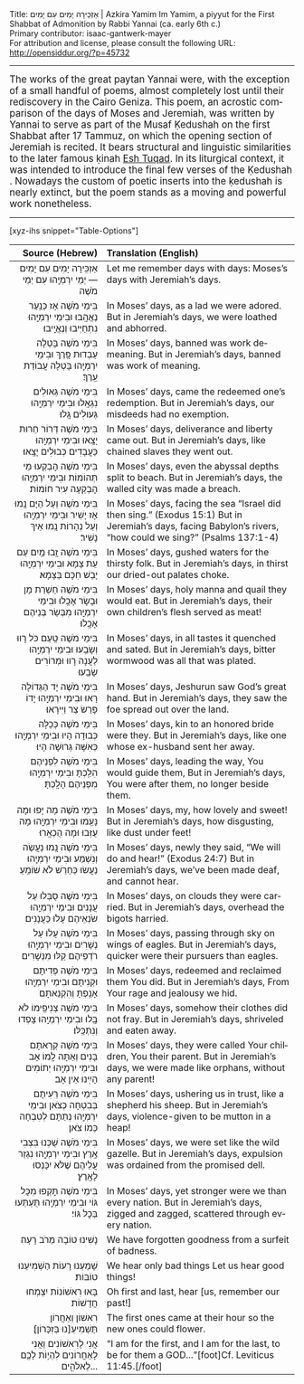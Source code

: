 <html>
<head></head>
<body>
Title: אַזְכִּֽירָה יָמִים עִם יָמִים | Azkira Yamim Im Yamim, a piyyut for the First Shabbat of Admonition by Rabbi Yannai (ca. early 6th c.)<br />
Primary contributor: isaac-gantwerk-mayer<br />
For attribution and license, please consult the following URL: <a href="http://opensiddur.org/?p=45732">http://opensiddur.org/?p=45732</a>
<p />
<hr />

<div class="english" lang="en" style="font-size: 1.2em;">
The works of the great paytan Yannai were, with the exception of a small handful of poems, almost completely lost until their rediscovery in the Cairo Geniza. This poem, an acrostic comparison of the days of Moses and Jeremiah, was written by Yannai to serve as part of the Musaf Ḳedushah on the first Shabbat after 17 Tammuz, on which the opening section of Jeremiah is recited. It bears structural and linguistic similarities to the later famous ḳinah <a href="/?p=11853">Esh Tuqad</a>. In its liturgical context, it was intended to introduce the final few verses of the Ḳedushah . Nowadays the custom of poetic inserts into the ḳedushah is nearly extinct, but the poem stands as a moving and powerful work nonetheless.
</div>

<hr />

[xyz-ihs snippet="Table-Options"]<table style="margin-left: auto; margin-right: auto;" class="draggable">
<thead><tr><th id="x" style="text-align: right;">Source (Hebrew)</th><th style="text-align: left;">Translation (English)</th></tr></thead>
<tbody>
<tr><td style="vertical-align:top;">
<div class="liturgy" lang="he" style="text-align: right;">
אַזְכִּֽירָה יָמִים עִם יָמִים —
יְמֵי יִרְמְיָֽהוּ עִם יְמֵי מֹשֶׁה
</div></td>

<td style="vertical-align:top;">
<div class="english" lang="en" style="text-align: left;">
Let me remember days with days:
Moses’s days with Jeremiah’s days.
</div></td></tr>


<tr><td style="vertical-align:top;">
<div class="liturgy" lang="he" style="text-align: right;">
בִּימֵי מֹשֶׁה
<span class="acrostic">אָ</span>ז כְּנַֽעַר נֶאֱהָֽבוּ
וּבִימֵי יִרְמְיָֽהוּ
נִתְחַיְּיבוּ וְנֶאֱיָֽיבוּ׃
</div></td>

<td style="vertical-align:top;">
<div class="english" lang="en" style="text-align: left;">
In Moses’ days,
<span class="acrostic">a</span>s a lad we were adored.
But in Jeremiah’s days,
we were loathed and abhorred.
</div></td></tr>


<tr><td style="vertical-align:top;">
<div class="liturgy" lang="he" style="text-align: right;">
בִּימֵי מֹשֶׁה
<span class="acrostic">בָּ</span>טְלָה עַבְדוּת פָּֽרֶךְ
וּבִימֵי יִרְמְיָֽהוּ
בָּטְלָה עֲבוֹדַת עֵֽרֶךְ׃
</div></td>

<td style="vertical-align:top;">
<div class="english" lang="en" style="text-align: left;">
In Moses’ days,
<span class="acrostic">b</span>anned was work demeaning.
But in Jeremiah’s days,
banned was work of meaning.
</div></td></tr>


<tr><td style="vertical-align:top;">
<div class="liturgy" lang="he" style="text-align: right;">
בִּימֵי מֹשֶׁה
<span class="acrostic">גְּ</span>אוּלִים נִגְאָֽלוּ
וּבִימֵי יִרְמְיָֽהוּ
גְּעוּלִים גָּֽלוּ׃
</div></td>

<td style="vertical-align:top;">
<div class="english" lang="en" style="text-align: left;">
In Moses’ days,
<span class="acrostic">c</span>ame the redeemed one’s redemption.
But in Jeremiah’s days,
our misdeeds had no exemption.
</div></td></tr>


<tr><td style="vertical-align:top;">
<div class="liturgy" lang="he" style="text-align: right;">
בִּימֵי מֹשֶׁה
<span class="acrostic">דְּ</span>רוֹר חֵרוּת יָצָֽאוּ
וּבִימֵי יִרְמְיָֽהוּ
כַּעֲבָדִים כְּבוּלִים יָצָֽאוּ׃
</div></td>

<td style="vertical-align:top;">
<div class="english" lang="en" style="text-align: left;">
In Moses’ days,
<span class="acrostic">d</span>eliverance and liberty came out.
But in Jeremiah’s days,
like chained slaves they went out.
</div></td></tr>


<tr><td style="vertical-align:top;">
<div class="liturgy" lang="he" style="text-align: right;">
בִּימֵי מֹשֶׁה
<span class="acrostic">הׇ</span>בְקְעוּ מֵי תְּהוֹמוֹת
וּבִימֵי יִרְמְיָֽהוּ
הׇבְקְעָה עִיר חוֹמוֹת׃
</div></td>

<td style="vertical-align:top;">
<div class="english" lang="en" style="text-align: left;">
In Moses’ days,
<span class="acrostic">e</span>ven the abyssal depths split to beach.
But in Jeremiah’s days,
the walled city was made a breach.
</div></td></tr>


<tr><td style="vertical-align:top;">
<div class="liturgy" lang="he" style="text-align: right;">
בִּימֵי מֹשֶׁה
<span class="acrostic">וְ</span>עַל הַיָּם נָֽמוּ אָז יָשִׁיר
וּבִימֵי יִרְמְיָֽהוּ
וְעַל נְהָרוֹת נָֽמוּ אֵיךְ נָשִׁיר׃
</div></td>

<td style="vertical-align:top;">
<div class="english" lang="en" style="text-align: left;">
In Moses’ days,
<span class="acrostic">f</span>acing the sea “Israel did then sing.” <span class="citation">(Exodus 15:1)</span>
But in Jeremiah’s days,
facing Babylon’s rivers, “how could we sing?” <span class="citation">(Psalms 137:1-4)</span>
</div></td></tr>


<tr><td style="vertical-align:top;">
<div class="liturgy" lang="he" style="text-align: right;">
בִּימֵי מֹשֶׁה
<span class="acrostic">זָֽ</span>בוּ מַֽיִם עַם עֵת צָמָא
וּבִימֵי יִרְמְיָֽהוּ
יָבֵשׁ חִכָּם בַּצָּמָא׃
</div></td>

<td style="vertical-align:top;">
<div class="english" lang="en" style="text-align: left;">
In Moses’ days,
<span class="acrostic">g</span>ushed waters for the thirsty folk.
But in Jeremiah’s days,
in thirst our dried-out palates choke.
</div></td></tr>


<tr><td style="vertical-align:top;">
<div class="liturgy" lang="he" style="text-align: right;">
בִּימֵי מֹשֶׁה
<span class="acrostic">חַ</span>שְׁרַת מָן וּבָשָׂר אָכָֽלוּ
וּבִימֵי יִרְמְיָֽהוּ
מִבְּשַׂר בְּנֵיהֶם אָכָֽלוּ׃
</div></td>

<td style="vertical-align:top;">
<div class="english" lang="en" style="text-align: left;">
In Moses’ days,
<span class="acrostic">h</span>oly manna and quail they would eat.
But in Jeremiah’s days,
their own children’s flesh served as meat!
</div></td></tr>


<tr><td style="vertical-align:top;">
<div class="liturgy" lang="he" style="text-align: right;">
בִּימֵי מֹשֶׁה
<span class="acrostic">טַֽ</span>עַם כֹּל רָווּ וְשָׂבֵֽעוּ
וּבִימֵי יִרְמְיָֽהוּ
לַעֲנָה רָווּ וּמְרוֹרִים שָׂבֵֽעוּ׃
</div></td>

<td style="vertical-align:top;">
<div class="english" lang="en" style="text-align: left;">
In Moses’ days,
<span class="acrostic">i</span>n all tastes it quenched and sated.
But in Jeremiah’s days,
bitter wormwood was all that was plated.
</div></td></tr>


<tr><td style="vertical-align:top;">
<div class="liturgy" lang="he" style="text-align: right;">
בִּימֵי מֹשֶׁה
<span class="acrostic">יָ</span>ד הַגְּדוֹלָה רָאוּ
וּבִימֵי יִרְמְיָֽהוּ
יָדוֹ פָּרַשׂ צַר וַיִּירָאוּ׃
</div></td>

<td style="vertical-align:top;">
<div class="english" lang="en" style="text-align: left;">
In Moses’ days,
<span class="acrostic">J</span>eshurun saw God’s great hand.
But in Jeremiah’s days,
they saw the foe spread out over the land.
</div></td></tr>


<tr><td style="vertical-align:top;">
<div class="liturgy" lang="he" style="text-align: right;">
בִּימֵי מֹשֶׁה
<span class="acrostic">כְּ</span>כַלָּה כְּבוּדָה הָיוּ
וּבִימֵי יִרְמְיָֽהוּ
כְּאִשָּׁה גְּרוּשָׁה הָיוּ׃
</div></td>

<td style="vertical-align:top;">
<div class="english" lang="en" style="text-align: left;">
In Moses’ days,
<span class="acrostic">k</span>in to an honored bride were they.
But in Jeremiah’s days,
like one whose ex-husband sent her away.
</div></td></tr>


<tr><td style="vertical-align:top;">
<div class="liturgy" lang="he" style="text-align: right;">
בִּימֵי מֹשֶׁה
<span class="acrostic">לִ</span>פְנֵיהֶם הִלַּֽכְתָּ
וּבִימֵי יִרְמְיָֽהוּ
מִפְּנֵיהֶם הָלָֽכְתָּ׃
</div></td>

<td style="vertical-align:top;">
<div class="english" lang="en" style="text-align: left;">
In Moses’ days,
<span class="acrostic">l</span>eading the way, You would guide them,
But in Jeremiah’s days,
You were after them, no longer beside them.
</div></td></tr>


<tr><td style="vertical-align:top;">
<div class="liturgy" lang="he" style="text-align: right;">
בִּימֵי מֹשֶׁה
<span class="acrostic">מָ</span>ה יָּפוּ וּמָה נָּעֵֽמוּ
וּבִימֵי יִרְמְיָֽהוּ
מָה עֻזְּבוּ וּמָה הֻכְאָֽרוּ׃
</div></td>

<td style="vertical-align:top;">
<div class="english" lang="en" style="text-align: left;">
In Moses’ days,
<span class="acrostic">m</span>y, how lovely and sweet!
But in Jeremiah’s days,
how disgusting, like dust under feet!
</div></td></tr>


<tr><td style="vertical-align:top;">
<div class="liturgy" lang="he" style="text-align: right;">
בִּימֵי מֹשֶׁה
<span class="acrostic">נָֽ</span>מוּ נַעֲשֶׂה וְנִשְׁמַע
וּבִימֵי יִרְמְיָֽהוּ
נַעֲשׂוּ כְּחֵרֵשׁ לֹא שׁוֹמֵֽעַ׃
</div></td>

<td style="vertical-align:top;">
<div class="english" lang="en" style="text-align: left;">
In Moses’ days,
<span class="acrostic">n</span>ewly they said, “We will do and hear!” <span class="citation">(Exodus 24:7)</span>
But in Jeremiah’s days,
we’ve been made deaf, and cannot hear.
</div></td></tr>


<tr><td style="vertical-align:top;">
<div class="liturgy" lang="he" style="text-align: right;">
בִּימֵי מֹשֶׁה
<span class="acrostic">סֻ</span>בְּלוּ עַל עֲנָנִים
וּבִימֵי יִרְמְיָֽהוּ
שֹׂנְאֵיהֶם עָלוּ כַּעֲנָנִים׃
</div></td>

<td style="vertical-align:top;">
<div class="english" lang="en" style="text-align: left;">
In Moses’ days,
<span class="acrostic">o</span>n clouds they were carried.
But in Jeremiah’s days,
overhead the bigots harried.
</div></td></tr>


<tr><td style="vertical-align:top;">
<div class="liturgy" lang="he" style="text-align: right;">
בִּימֵי מֹשֶׁה
<span class="acrostic">עָ</span>לוּ עַל נְשָׁרִים
וּבִימֵי יִרְמְיָֽהוּ
רֹדְפֵיהֶם קַלּוּ מִנְּשָׁרִים׃
</div></td>

<td style="vertical-align:top;">
<div class="english" lang="en" style="text-align: left;">
In Moses’ days,
<span class="acrostic">p</span>assing through sky on wings of eagles.
But in Jeremiah’s days,
<span class="acrostic">q</span>uicker were their pursuers than eagles.
</div></td></tr>


<tr><td style="vertical-align:top;">
<div class="liturgy" lang="he" style="text-align: right;">
בִּימֵי מֹשֶׁה
<span class="acrostic">פְּ</span>דִיתָם וּקְנִיתָם
וּבִימֵי יִרְמְיָֽהוּ
אָנַֽפְתָּ וְהִקְנֵאתָם׃
</div></td>

<td style="vertical-align:top;">
<div class="english" lang="en" style="text-align: left;">
In Moses’ days,
<span class="acrostic">r</span>edeemed and reclaimed them You did.
But in Jeremiah’s days,
From Your rage and jealousy we hid.
</div></td></tr>


<tr><td style="vertical-align:top;">
<div class="liturgy" lang="he" style="text-align: right;">
בִּימֵי מֹשֶׁה
<span class="acrostic">צְ</span>נִיפֵֽימוֹ לֹא בָֽלוּ
וּבִימֵי יִרְמְיָֽהוּ
צָפְדוּ וְנִתְכַּֽלּוּ׃
</div></td>

<td style="vertical-align:top;">
<div class="english" lang="en" style="text-align: left;">
In Moses’ days,
<span class="acrostic">s</span>omehow their clothes did not fray. 
But in Jeremiah’s days,
shriveled and eaten away.
</div></td></tr>


<tr><td style="vertical-align:top;">
<div class="liturgy" lang="he" style="text-align: right;">
בִּימֵי מֹשֶׁה
<span class="acrostic">קְ</span>רָאתָם בָּנִים וְאַתָּה לָֽמוֹ אָב
וּבִימֵי יִרְמְיָֽהוּ
יְתוֹמִים הָיִֽינוּ אֵין אָב׃
</div></td>

<td style="vertical-align:top;">
<div class="english" lang="en" style="text-align: left;">
In Moses’ days,
<span class="acrostic">t</span>hey were called Your children, You their parent.
But in Jeremiah’s days,
we were made like orphans, without any parent!
</div></td></tr>


<tr><td style="vertical-align:top;">
<div class="liturgy" lang="he" style="text-align: right;">
בִּימֵי מֹשֶׁה
<span class="acrostic">רְ</span>עִיתָם בְּבִטְחָה כְּצֹאן
וּבִימֵי יִרְמְיָֽהוּ
נְתַתָּם לְטִבְחָה כְּמוֹ צֹאן׃
</div></td>

<td style="vertical-align:top;">
<div class="english" lang="en" style="text-align: left;">
In Moses’ days,
<span class="acrostic">u</span>shering us in trust, like a shepherd his sheep.
But in Jeremiah’s days,
<span class="acrostic">v</span>iolence-given to be mutton in a heap!
</div></td></tr>


<tr><td style="vertical-align:top;">
<div class="liturgy" lang="he" style="text-align: right;">
בִּימֵי מֹשֶׁה
<span class="acrostic">שֻׁ</span>כְּנוּ בִּצְבִי אָֽרֶץ
וּבִימֵי יִרְמְיָֽהוּ
נִגְזַר עֲלֵיהֶם שֶׁלֹּא יִכָּנְסוּ לָאָֽרֶץ׃
</div></td>

<td style="vertical-align:top;">
<div class="english" lang="en" style="text-align: left;">
In Moses’ days,
<span class="acrostic">w</span>e were set like the wild gazelle.
But in Jeremiah’s days,
e<span class="acrostic">x</span>pulsion was ordained from the promised dell.
</div></td></tr>


<tr><td style="vertical-align:top;">
<div class="liturgy" lang="he" style="text-align: right;">
בִּימֵי מֹשֶׁה
<span class="acrostic">תׇּ</span>קְפוּ מִכׇּל גּוֹי
וּבִימֵי יִרְמְיָֽהוּ
תֻּעְתְּעוּ בְּכׇל גּוֹי׃
</div></td>

<td style="vertical-align:top;">
<div class="english" lang="en" style="text-align: left;">
In Moses’ days,
<span class="acrostic">y</span>et stronger were we than every nation.
But in Jeremiah’s days,
<span class="acrostic">zigged</span> and zagged, scattered through every nation.
</div></td></tr>


<tr><td style="vertical-align:top;">
<div class="liturgy" lang="he" style="text-align: right;">
נָשִׁינוּ טוֹבָה
מֵרֹב רָעָה׃
</div></td>

<td style="vertical-align:top;">
<div class="english" lang="en" style="text-align: left;">
We have forgotten goodness
from a surfeit of badness.
</div></td></tr>


<tr><td style="vertical-align:top;">
<div class="liturgy" lang="he" style="text-align: right;">
שָׁמַעְנוּ רָעוֹת
הַשְׁמִיעֵנוּ טוֹבוֹת׃
</div></td>

<td style="vertical-align:top;">
<div class="english" lang="en" style="text-align: left;">
We hear only bad things
Let us hear good things!
</div></td></tr>


<tr><td style="vertical-align:top;">
<div class="liturgy" lang="he" style="text-align: right;">
בָּאוּ רִאשׁוֹנוֹת
יִצְמְחוּ חֲדָשׁוֹת׃
</div></td>

<td style="vertical-align:top;">
<div class="english" lang="en" style="text-align: left;">
Oh first and last,
hear [us, remember our past!]
</div></td></tr>


<tr><td style="vertical-align:top;">
<div class="liturgy" lang="he" style="text-align: right;">
רִאשׁוֹן וְאַחֲרוֹן
תַּשְׁמִיעֵ[נוּ בְּזִכָּרוֹן]׃
</div></td>

<td style="vertical-align:top;">
<div class="english" lang="en" style="text-align: left;">
The first ones came at their hour
so the new ones could flower.
</div></td></tr>


<tr><td style="vertical-align:top;">
<div class="liturgy" lang="he" style="text-align: right;">
אֲנִי לָרִאשׁוֹנִים 
וַאֲנִי לָאַחֲרוֹנִים 
לִהְי֥וֹת לָכֶ֖ם לֵאלֹהִ֑ים...
</div></td>

<td style="vertical-align:top;">
<div class="english" lang="en" style="text-align: left;">
“I am for the first,
and I am for the last,
to be for them a GOD...”[foot]Cf. Leviticus 11:45.[/foot]
</div></td></tr>
</tbody></table>

&nbsp;
</body>
</html>